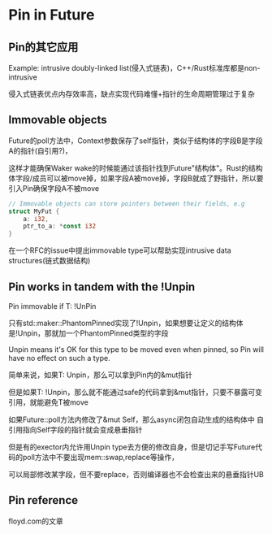 # Pin in Future

## Pin的其它应用

Example: intrusive doubly-linked list(侵入式链表)，C++/Rust标准库都是non-intrusive

侵入式链表优点内存效率高，缺点实现代码难懂+指针的生命周期管理过于复杂

## Immovable objects

Future的poll方法中，Context参数保存了self指针，类似于结构体的字段B是字段A的指针(自引用?)，

这样才能确保Waker wake的时候能通过该指针找到Future"结构体"。Rust的结构体字段/成员可以被move掉，如果字段A被move掉，字段B就成了野指针，所以要引入Pin确保字段A不被move

```rust
// Immovable objects can store pointers between their fields, e.g
struct MyFut {
    a: i32,
    ptr_to_a: *const i32
}
```

在一个RFC的issue中提出immovable type可以帮助实现intrusive data structures(链式数据结构)

## Pin works in tandem with the !Unpin

Pin<T> immovable if T: !UnPin

只有std::maker::PhantomPinned实现了!Unpin，如果想要让定义的结构体是!Unpin，那就加一个PhantomPinned类型的字段

Unpin means it's OK for this type to be moved even when pinned, so Pin will have no effect on such a type.

简单来说，如果T: Unpin，那么可以拿到Pin内的&mut指针

但是如果T: !Unpin，那么就不能通过safe的代码拿到&mut指针，只要不暴露可变引用，就能避免T被move

如果Future::poll方法内修改了&mut Self，那么async闭包自动生成的结构体中 自引用指向Self字段的指针就会变成悬垂指针

但是有的exector内允许用Unpin type去方便的修改自身，但是切记手写Future代码的poll方法中不要出现mem::swap,replace等操作，

可以局部修改某字段，但不要replace，否则编译器也不会检查出来的悬垂指针UB

## Pin reference

floyd.com的文章
